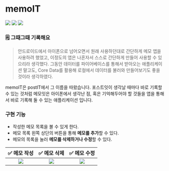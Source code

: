 # memoIT
<p>
<img src="https://img.shields.io/badge/Swift-5.2-orange?logo=swift">
<img src="https://img.shields.io/badge/Xcode-13.2.1-blue?logo=xcode">
<img src="https://img.shields.io/badge/iOS-15.2-black?logo=apple">
</p>

### 🗒 그때그때 기록해요

> 안드로이드에서 아이폰으로 넘어오면서 원래 사용하던대로 간단하게 메모 앱을 사용하려 
했었고, 이정도의 앱은 나혼자서 스스로 간단하게 만들어 사용할 수 있으리라 생각했다. 그동안
데이터를 파이어베이스를 통해서 받아오는 애플리케이션 말고도, Core Data를 활용해 로컬에서 데이터를
불러와 만들어보기도 좋을 것이라 생각하였다.

memoIT은 postIT에서 그 이름을 따왔습니다. 포스트잇이 생각날 때마다
바로 기록할 수 있는 것처럼 메모잇은 아이폰에서 생각난 점, 혹은 기억해두어야 할
것들을 앱을 통해서 바로 기록해 둘 수 있는 애플리케이션 입니다.

### 구현 기능
* 작성한 메모 목록을 볼 수 있게 한다.
* 메모 목록 왼쪽 상단의 버튼을 통해 **메모를 추가**할 수 있다.
* 메모의 목록을 눌러 **메모를 삭제하거나 수정**할 수 있다.

|✅ 메모 작성|✅ 메모 삭제|✅ 메모 수정|
|:---:|:---:|:---:|
|<img src="https://user-images.githubusercontent.com/76734067/162631647-24e4cec7-ed36-404b-ba35-777ff3004fd7.gif">|<img src="https://user-images.githubusercontent.com/76734067/162631654-5ee4b11c-9b9b-4ffc-b9f9-3f082ffe2b58.gif">|<img src="https://user-images.githubusercontent.com/76734067/162631656-1e201097-cc14-49eb-a3be-11c3dd2ab3cb.gif">|
